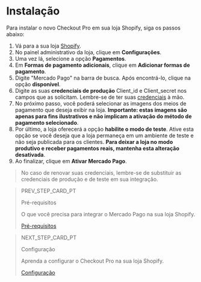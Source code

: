 # Instalação

Para instalar o novo Checkout Pro em sua loja Shopify, siga os passos abaixo:

1. Vá para a sua loja [Shopify](https://accounts.shopify.com/store-login).
2. No painel administrativo da loja, clique em **Configurações**.
3. Uma vez lá, selecione a opção **Pagamentos**. 
4. Em **Formas de pagamento adicionais**, clique em **Adicionar formas de pagamento**.
5. Digite "Mercado Pago" na barra de busca. Após encontrá-lo, clique na opção **disponível**.
6. Digite as suas **credenciais de produção** Client_id e Client_secret nos campos que as solicitam. Lembre-se de ter suas [credenciais](/developers/pt/docs/shopify/additional-content/credentials) à mão. 
7. No próximo passo, você poderá selecionar as imagens dos meios de pagamento que deseja exibir na loja. **Importante: estas imagens são apenas para fins ilustrativos e não implicam a ativação do método de pagamento selecionado**.
8. Por último, a loja oferecerá a opção **habilite o modo de teste**. Ative esta opção se você deseja que a loja permaneça em um ambiente de teste e não seja publicada para os clientes. **Para deixar a loja no modo produtivo e receber pagamentos reais, mantenha esta alteração desativada**. 
9. Ao finalizar, clique em **Ativar Mercado Pago**.
 
> No caso de renovar suas credenciais, lembre-se de substituir as credenciais de produção e de teste em sua integração.

> PREV_STEP_CARD_PT
>
> Pré-requisitos
>
> O que você precisa para integrar o Mercado Pago na sua loja Shopify.
>
> [Pré-requisitos](/developers/pt/docs/shopify/checkout-pro-ppp/requirements)

> NEXT_STEP_CARD_PT
>
> Configuração
>
> Aprenda a configurar o Checkout Pro na sua loja Shopify.
>
> [Configuração](/developers/pt/docs/shopify/checkout-pro-ppp/configuration)
